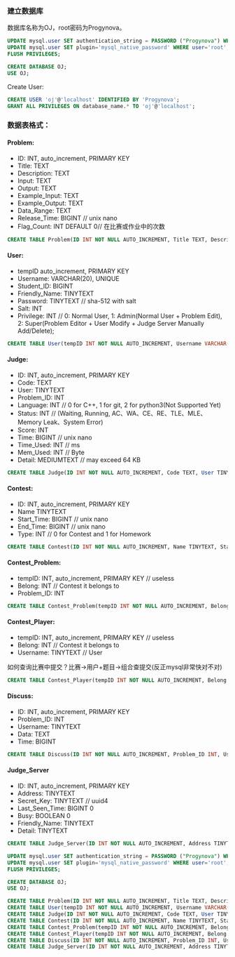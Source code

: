 ### 建立数据库

数据库名称为OJ，root密码为Progynova。

```sql
UPDATE mysql.user SET authentication_string = PASSWORD ("Progynova") WHERE User = "root" AND Host="localhost";
UPDATE mysql.user SET plugin='mysql_native_password' WHERE user='root';
FLUSH PRIVILEGES;

CREATE DATABASE OJ;
USE OJ;
```

Create User:

```sql
CREATE USER 'oj'@'localhost' IDENTIFIED BY 'Progynova';
GRANT ALL PRIVILEGES ON database_name.* TO 'oj'@'localhost';
```

### 数据表格式：

#### Problem:

* ID: INT, auto_increment, PRIMARY KEY
* Title: TEXT
* Description: TEXT
* Input: TEXT
* Output: TEXT
* Example_Input: TEXT
* Example_Output: TEXT
* Data_Range: TEXT
* Release_Time: BIGINT // unix nano
* Flag_Count: INT DEFAULT 0// 在比赛或作业中的次数

```sql
CREATE TABLE Problem(ID INT NOT NULL AUTO_INCREMENT, Title TEXT, Description TEXT, Input Text, Output Text, Example_Input Text, Example_Output Text, Data_Range Text, Release_Time BIGINT, Flag_Count INT DEFAULT 0, PRIMARY KEY(ID))ENGINE=InnoDB AUTO_INCREMENT=1000 DEFAULT CHARSET=utf8mb4;
```

#### User:

* tempID auto_increment, PRIMARY KEY
* Username: VARCHAR(20), UNIQUE
* Student_ID: BIGINT
* Friendly_Name: TINYTEXT
* Password: TINYTEXT // sha-512 with salt
* Salt: INT
* Privilege: INT // 0: Normal User, 1: Admin(Normal User + Problem Edit), 2: Super(Problem Editor + User Modify + Judge Server Manually Add/Delete);

```sql
CREATE TABLE User(tempID INT NOT NULL AUTO_INCREMENT, Username VARCHAR(20), Student_ID BIGINT, Friendly_Name TINYTEXT, Password TINYTEXT, Salt INT, Privilege INT, PRIMARY KEY(tempID), UNIQUE KEY(Username))ENGINE=InnoDB DEFAULT CHARSET=utf8mb4;
```

#### Judge:

* ID: INT, auto_increment, PRIMARY KEY
* Code: TEXT
* User: TINYTEXT
* Problem_ID: INT
* Language: INT // 0 for C++, 1 for git, 2 for python3(Not Supported Yet)
* Status: INT // (Waiting, Running, AC、WA、CE、RE、TLE、MLE、Memory Leak、System Error)
* Score: INT
* Time: BIGINT // unix nano
* Time_Used: INT // ms
* Mem_Used: INT // Byte
* Detail: MEDIUMTEXT // may exceed 64 KB

```sql
CREATE TABLE Judge(ID INT NOT NULL AUTO_INCREMENT, Code TEXT, User TINYTEXT, Problem_ID INT, Language INT, Status INT, Score INT, Time BIGINT, Time_Used INT, Mem_Used INT, Detail MEDIUMTEXT, PRIMARY KEY(ID))ENGINE=InnoDB DEFAULT CHARSET=utf8mb4;
```

#### Contest:

* ID: INT, auto_increment, PRIMARY KEY
* Name TINYTEXT
* Start_Time: BIGINT // unix nano
* End_Time: BIGINT // unix nano
* Type: INT // 0 for Contest and 1 for Homework

```sql
CREATE TABLE Contest(ID INT NOT NULL AUTO_INCREMENT, Name TINYTEXT, Start_Time BIGINT, End_Time BIGINT, Type INT, PRIMARY KEY(ID))ENGINE=InnoDB DEFAULT CHARSET=utf8mb4;
```

#### Contest_Problem:

* tempID: INT, auto_increment, PRIMARY KEY // useless
* Belong: INT // Contest it belongs to
* Problem_ID: INT

```sql
CREATE TABLE Contest_Problem(tempID INT NOT NULL AUTO_INCREMENT, Belong INT, Problem_ID INT, PRIMARY KEY(tempID))ENGINE=InnoDB DEFAULT CHARSET=utf8mb4;
```

#### Contest_Player:

* tempID: INT, auto_increment, PRIMARY KEY // useless
* Belong: INT // Contest it belongs to
* Username: TINYTEXT // User

如何查询比赛中提交？比赛->用户+题目->组合查提交(反正mysql非常快对不对)

```sql
CREATE TABLE Contest_Player(tempID INT NOT NULL AUTO_INCREMENT, Belong INT, Username TINYTEXT, PRIMARY KEY(tempID))ENGINE=InnoDB DEFAULT CHARSET=utf8mb4;
```

#### Discuss:

* ID: INT, auto_increment, PRIMARY KEY
* Problem_ID: INT
* Username: TINYTEXT
* Data: TEXT
* Time: BIGINT

```sql
CREATE TABLE Discuss(ID INT NOT NULL AUTO_INCREMENT, Problem_ID INT, Username TINYTEXT, Data Text, Time BIGINT, PRIMARY KEY(ID))ENGINE=InnoDB DEFAULT CHARSET=utf8mb4;
```

#### Judge_Server

* ID: INT, auto_increment, PRIMARY KEY
* Address: TINYTEXT
* Secret_Key: TINYTEXT // uuid4
* Last_Seen_Time: BIGINT 0
* Busy: BOOLEAN 0
* Friendly_Name: TINYTEXT
* Detail: TINYTEXT

```sql
CREATE TABLE Judge_Server(ID INT NOT NULL AUTO_INCREMENT, Address TINYTEXT, Secret_Key TINYTEXT, Last_Seen_Time BIGINT DEFAULT 0, Busy BOOLEAN DEFAULT FALSE, Friendly_Name TINYTEXT, Detail TINYTEXT, PRIMARY KEY(ID))ENGINE=InnoDB DEFAULT CHARSET=utf8mb4;
```

```sql
UPDATE mysql.user SET authentication_string = PASSWORD ("Progynova") WHERE User = "root" AND Host="localhost";
UPDATE mysql.user SET plugin='mysql_native_password' WHERE user='root';
FLUSH PRIVILEGES;

CREATE DATABASE OJ;
USE OJ;

CREATE TABLE Problem(ID INT NOT NULL AUTO_INCREMENT, Title TEXT, Description TEXT, Input Text, Output Text, Example_Input Text, Example_Output Text, Data_Range Text, Release_Time BIGINT, Flag_Count INT DEFAULT 0, PRIMARY KEY(ID))ENGINE=InnoDB AUTO_INCREMENT=1000 DEFAULT CHARSET=utf8mb4;
CREATE TABLE User(tempID INT NOT NULL AUTO_INCREMENT, Username VARCHAR(20), Student_ID BIGINT, Friendly_Name TINYTEXT, Password TINYTEXT, Salt INT, Privilege INT, PRIMARY KEY(tempID), UNIQUE KEY(Username))ENGINE=InnoDB DEFAULT CHARSET=utf8mb4;
CREATE TABLE Judge(ID INT NOT NULL AUTO_INCREMENT, Code TEXT, User TINYTEXT, Problem_ID INT, Language INT, Status INT, Score INT, Time BIGINT, Time_Used INT, Mem_Used INT, Detail MEDIUMTEXT, PRIMARY KEY(ID))ENGINE=InnoDB DEFAULT CHARSET=utf8mb4;
CREATE TABLE Contest(ID INT NOT NULL AUTO_INCREMENT, Name TINYTEXT, Start_Time BIGINT, End_Time BIGINT, Type INT, PRIMARY KEY(ID))ENGINE=InnoDB DEFAULT CHARSET=utf8mb4;
CREATE TABLE Contest_Problem(tempID INT NOT NULL AUTO_INCREMENT, Belong INT, Problem_ID INT, PRIMARY KEY(tempID))ENGINE=InnoDB DEFAULT CHARSET=utf8mb4;
CREATE TABLE Contest_Player(tempID INT NOT NULL AUTO_INCREMENT, Belong INT, Username TINYTEXT, PRIMARY KEY(tempID))ENGINE=InnoDB DEFAULT CHARSET=utf8mb4;
CREATE TABLE Discuss(ID INT NOT NULL AUTO_INCREMENT, Problem_ID INT, Username TINYTEXT, Data Text, Time BIGINT, PRIMARY KEY(ID))ENGINE=InnoDB DEFAULT CHARSET=utf8mb4;
CREATE TABLE Judge_Server(ID INT NOT NULL AUTO_INCREMENT, Address TINYTEXT, Secret_Key TINYTEXT, Last_Seen_Time BIGINT DEFAULT 0, Busy BOOLEAN DEFAULT FALSE, Friendly_Name TINYTEXT, Detail TINYTEXT, PRIMARY KEY(ID))ENGINE=InnoDB DEFAULT CHARSET=utf8mb4;
```